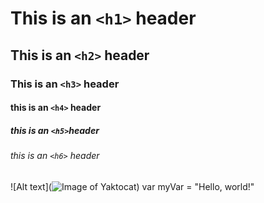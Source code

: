 # This is an `<h1>` header
## This is an `<h2>` header
### This is an `<h3>` header
#### this is an `<h4>` header
##### this is an `<h5>`header
###### this is an `<h6>` header
![Alt text](![Image of Yaktocat](https://octodex.github.com/images/yaktocat.png))
var myVar = "Hello, world!"
